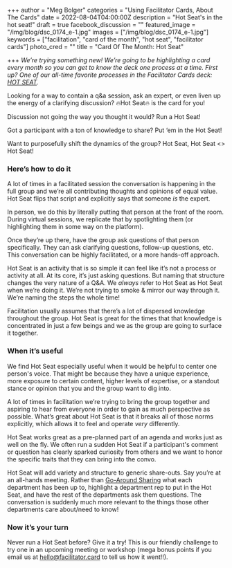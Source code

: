 +++
author = "Meg Bolger"
categories = "Using Facilitator Cards, About The Cards"
date = 2022-08-04T04:00:00Z
description = "Hot Seat's in the hot seat!"
draft = true
facebook_discussion = ""
featured_image = "/img/blog/dsc_0174_e-1.jpg"
images = ["/img/blog/dsc_0174_e-1.jpg"]
keywords = ["facilitation", "card of the month", "hot seat", "facilitator cards"]
photo_cred = ""
title = "Card Of The Month: Hot Seat"

+++
_We’re trying something new! We’re going to be highlighting a card every month so you can get to know the deck one process at a time. First up? One of our all-time favorite processes in the Facilitator Cards deck:_ [_HOT SEAT_](https://www.facilitator.cards/cards/hot-seat/)_._

Looking for a way to contain a q&a session, ask an expert, or even liven up the energy of a clarifying discussion? 🔥Hot Seat🔥 is the card for you!

Discussion not going the way you thought it would? Run a Hot Seat!

Got a participant with a ton of knowledge to share? Put ‘em in the Hot Seat!

Want to purposefully shift the dynamics of the group? Hot Seat, Hot Seat <<chanting intensifies>> Hot Seat!

### Here’s how to do it

A lot of times in a facilitated session the conversation is happening in the full group and we’re all contributing thoughts and opinions of equal value. Hot Seat flips that script and explicitly says that someone _is_ the expert.

In person, we do this by literally putting that person at the front of the room. During virtual sessions, we replicate that by spotlighting them (or highlighting them in some way on the platform).

Once they’re up there, have the group ask questions of that person specifically. They can ask clarifying questions, follow-up questions, etc. This conversation can be highly facilitated, or a more hands-off approach.

Hot Seat is an activity that is so simple it can feel like it’s not a process or activity at all. At its core, it’s just asking questions. But naming that structure changes the very nature of a Q&A. We _always_ refer to Hot Seat as Hot Seat when we’re doing it. We’re not trying to smoke & mirror our way through it. We’re naming the steps the whole time!

Facilitation usually assumes that there’s a lot of dispersed knowledge throughout the group. Hot Seat is great for the times that that knowledge is concentrated in just a few beings and we as the group are going to surface it together.

### When it’s useful

We find Hot Seat especially useful when it would be helpful to center one person's voice. That might be because they have a unique experience, more exposure to certain content, higher levels of expertise, or a standout stance or opinion that you and the group want to dig into.

A lot of times in facilitation we’re trying to bring the group together and aspiring to hear from everyone in order to gain as much perspective as possible. What’s great about Hot Seat is that it breaks all of those norms explicitly, which allows it to feel and operate _very_ differently.

Hot Seat works great as a pre-planned part of an agenda and works just as well on the fly. We often run a sudden Hot Seat if a participant's comment or question has clearly sparked curiosity from others and we want to honor the specific traits that they can bring into the convo.

Hot Seat will add variety and structure to generic share-outs. Say you’re at an all-hands meeting. Rather than [Go-Around Sharing](https://www.facilitator.cards/cards/go-around-share/) what each department has been up to, highlight a department rep to put in the Hot Seat, and have the rest of the departments ask them questions. The conversation is suddenly much more relevant to the things those other departments care about/need to know!

### Now it’s your turn

Never run a Hot Seat before? Give it a try! This is our friendly challenge to try one in an upcoming meeting or workshop (mega bonus points if you email us at hello@facilitator.card to tell us how it went!!).
